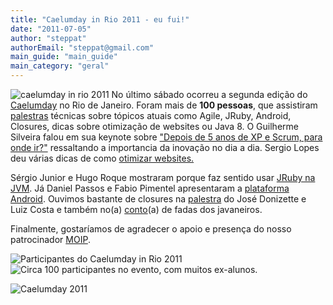```yaml
---
title: "Caelumday in Rio 2011 - eu fui!"
date: "2011-07-05"
author: "steppat"
authorEmail: "steppat@gmail.com"
main_guide: "main_guide"
main_category: "geral"
---
```


![](https://blog.caelum.com.br/wp-content/uploads/2011/07/caelumday_icone.png "caelumday in rio 2011") No último sábado ocorreu a segunda edição do [Caelumday](http://www.caelum.com.br/caelumday/) no Rio de Janeiro. Foram mais de **100 pessoas**, que assistiram [palestras](http://www.caelum.com.br/caelumday/programacao.html) técnicas sobre tópicos atuais como Agile, JRuby, Android, Closures, dicas sobre otimização de websites ou Java 8. O Guilherme Silveira falou em sua keynote sobre ["Depois de 5 anos de XP e Scrum, para onde ir?"](http://www.slideshare.net/guilhermecaelum/depois-de-scrum-e-xp-no-pare-de-aprender-no-pare-de-inovar) ressaltando a importancia da inovação no dia a dia. Sergio Lopes deu várias dicas de como [otimizar websites.](http://www.slideshare.net/caelumdev/prticas-para-um-site-otimizado-caelumday-in-rio-2011)

Sérgio Junior e Hugo Roque mostraram porque faz sentido usar [JRuby na JVM](http://www.slideshare.net/sergiorjunior/jruby-ruby-em-ambientes-100-java). Já Daniel Passos e Fabio Pimentel apresentaram a [plataforma Android](http://www.slideshare.net/danielpassos/caelum-day-in-rio). Ouvimos bastante de closures na [palestra](http://www.slideshare.net/gutomcosta/programao-funcional-um-sistema-de-bolsa-de-valores-em-clojure) do José Donizette e Luiz Costa e também no(a) [conto](https://github.com/steppat/caelumday)(a) de fadas dos javaneiros.

Finalmente, gostaríamos de agradecer o apoio e presença do nosso patrocinador [MOIP](http://www.moip.com.br/).

  
![Participantes do Caelumday in Rio 2011](https://blog.caelum.com.br/wp-content/uploads/2011/07/participantes-300x167.jpg "Participantes do Caelumday in Rio 2011") ![Circa 100 participantes no evento, com muitos ex-alunos.](https://blog.caelum.com.br/wp-content/uploads/2011/07/lanche-300x225.jpg "Circa 100 participantes no evento, com muitos ex-alunos.")

  
![Caelumday 2011](https://blog.caelum.com.br/wp-content/uploads/2011/07/caelum-300x225.jpg "Caelumday 2011")
